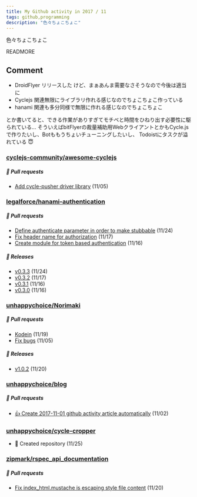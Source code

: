 ```yaml
---
title: My Github activity in 2017 / 11
tags: github,programming
description: "色々ちょこちょこ"
---
```


色々ちょこちょこ

READMORE

## Comment

- DroidFlyer リリースした けど、まぁあんま需要なさそうなので今後は適当に
- Cyclejs 関連無限にライブラリ作れる感じなのでちょこちょこ作っている
- hanami 関連も多分同様で無限に作れる感じなのでちょこちょこ

とか書いてると、できる作業がありすぎてモチベと時間をひねり出す必要性に駆られている...
そういえばbitFlyerの裁量補助用WebクライアントとかもCycle.jsで作りたいし、Botももうちょいチューニングしたいし、
Todoistにタスクが溢れている 😇

### [cyclejs-community/awesome-cyclejs](https://github.com/cyclejs-community/awesome-cyclejs)

##### 📁 Pull requests

- [Add cycle-pusher driver library](https://github.com/cyclejs-community/awesome-cyclejs/pull/100) (11/05)

### [legalforce/hanami-authentication](https://github.com/legalforce/hanami-authentication)

##### 📁 Pull requests

- [Define authenticate parameter in order to make stubbable](https://github.com/legalforce/hanami-authentication/pull/5) (11/24)
- [Fix header name for authorization](https://github.com/legalforce/hanami-authentication/pull/4) (11/17)
- [Create module for token based authentication](https://github.com/legalforce/hanami-authentication/pull/1) (11/16)

##### 🎉 Releases

- [v0.3.3](https://github.com/legalforce/hanami-authentication/releases/tag/v0.3.3) (11/24)
- [v0.3.2](https://github.com/legalforce/hanami-authentication/releases/tag/v0.3.2) (11/17)
- [v0.3.1](https://github.com/legalforce/hanami-authentication/releases/tag/v0.3.1) (11/16)
- [v0.3.0](https://github.com/legalforce/hanami-authentication/releases/tag/v0.3.0) (11/16)

### [unhappychoice/Norimaki](https://github.com/unhappychoice/Norimaki)

##### 📁 Pull requests

- [Kodein](https://github.com/unhappychoice/Norimaki/pull/27) (11/19)
- [Fix bugs](https://github.com/unhappychoice/Norimaki/pull/26) (11/05)

##### 🎉 Releases

- [v1.0.2](https://github.com/unhappychoice/Norimaki/releases/tag/v1.0.2) (11/20)

### [unhappychoice/blog](https://github.com/unhappychoice/blog)

##### 📁 Pull requests

- [:+1: Create 2017-11-01 github activity article automatically](https://github.com/unhappychoice/blog/pull/16) (11/02)

### [unhappychoice/cycle-cropper](https://github.com/unhappychoice/cycle-cropper)

- 🎉 Created repository (11/25)

### [zipmark/rspec_api_documentation](https://github.com/zipmark/rspec_api_documentation)

##### 📁 Pull requests

- [Fix index_html.mustache is escaping style file content](https://github.com/zipmark/rspec_api_documentation/pull/362) (11/20)
